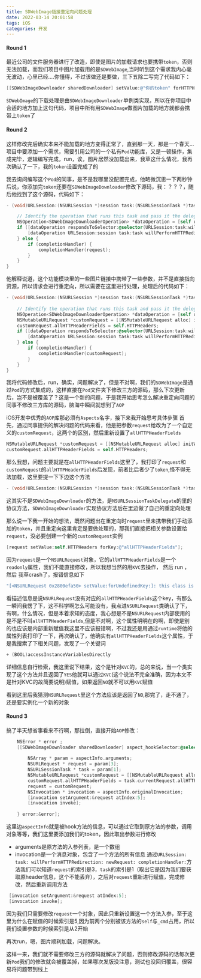 ```yaml
---
title: SDWebImage链接重定向问题处理
date: 2022-03-14 20:01:58
tags: iOS
categories: 开发
---
```



#### Round 1

最近公司的文件服务器进行了改造，即使是图片的加载请求也要携带`token`，否则无法加载，而我们项目中图片加载用的是`SDWebImage`,当时听到这个需求我内心毫无波动，心里已经....你懂得，不过该做还是要做，三下五除二写完了代码如下：
```objectivec
[[SDWebImageDownloader sharedDownloader] setValue:@"你的token" forHTTPHeaderField:@"Authorization"];
```
`SDWebImage`的下载处理是由`SDWebImageDownloader`单例类实现，所以在你项目中合适的地方加上这句代码，项目中所有用`SDWebImage`做图片加载的地方就都会携带上`token`了

#### Round 2
这样修改完后确实本来不能加载的地方变得正常了，直到那一天，那是一个春天...
项目中要添加一个需求，需要引用公司的一个私有`Pod`功能库，又是一顿操作，集成完毕，逻辑编写完成，run，诶，图片居然没加载出来，我草这什么情况，我再次确认了一下，我的`token`设置完成了的

我去询问编写这个`Pod`的同事，是不是我哪里没配置完成，他略微沉思一下两秒钟后说，你添加完`token`还要在`SDWebImageDownloader`修改下源码，我：？？？，随后他找到了这个源码，代码如下：
```objectivec
- (void)URLSession:(NSURLSession *)session task:(NSURLSessionTask *)task willPerformHTTPRedirection:(NSHTTPURLResponse *)response newRequest:(NSURLRequest *)request completionHandler:(void (^)(NSURLRequest * _Nullable))completionHandler {

    // Identify the operation that runs this task and pass it the delegate method
    NSOperation<SDWebImageDownloaderOperation> *dataOperation = [self operationWithTask:task];
    if ([dataOperation respondsToSelector:@selector(URLSession:task:willPerformHTTPRedirection:newRequest:completionHandler:)]) {
        [dataOperation URLSession:session task:task willPerformHTTPRedirection:response newRequest:request completionHandler:completionHandler];
    } else {
        if (completionHandler) {
            completionHandler(request);
        }
    }
}
```

他解释说道，这个功能模块里的一些图片链接中携带了一些参数，并不是直接指向资源，所以请求会进行重定向，所以需要在这里进行处理，处理后的代码如下：
```objectivec
- (void)URLSession:(NSURLSession *)session task:(NSURLSessionTask *)task willPerformHTTPRedirection:(NSHTTPURLResponse *)response newRequest:(NSURLRequest *)request completionHandler:(void (^)(NSURLRequest * _Nullable))completionHandler {
    
    // Identify the operation that runs this task and pass it the delegate method
    NSOperation<SDWebImageDownloaderOperation> *dataOperation = [self operationWithTask:task];
    NSMutableURLRequest *customRequest = [[NSMutableURLRequest alloc] initWithURL:request.URL];
    customRequest.allHTTPHeaderFields = self.HTTPHeaders;
    if ([dataOperation respondsToSelector:@selector(URLSession:task:willPerformHTTPRedirection:newRequest:completionHandler:)]) {
        [dataOperation URLSession:session task:task willPerformHTTPRedirection:response newRequest:customRequest completionHandler:completionHandler];
    } else {
        if (completionHandler) {
            completionHandler(customRequest);
        }
    }
}
```

我将代码修改后，run，确实，问题解决了，但是不对啊，我们的`SDWebImage`是通过`Pod`的方式集成的，这样直接在`Pod`文件夹下修改三方的源码，那么下次更新后，岂不是被覆盖了？这是一个新的问题，于是我开始思考怎么解决重定向问题的同事不修改三方库的源码，脑海中瞬间就想到了`AOP`

iOS开发中优秀的`AOP`库那必须有`Aspects`名字，接下来我开始思考具体步骤
首先，通过同事提供的解决问题的代码来看，他是把参数`request`给改为了一个自定义的`customRequest`，这两个的区别，然后重新设置了`allHTTPHeaderFields`

```objectivec
NSMutableURLRequest *customRequest = [[NSMutableURLRequest alloc] initWithURL:request.URL];
customRequest.allHTTPHeaderFields = self.HTTPHeaders;
```
那么我想，问题主要就是在`allHTTPHeaderFields`这里了，我打印了`request`和`customRequest`的`allHTTPHeaderFields`后发现，前者比后者少了`token`,怪不得无法加载，这里要提一下下边这个方法

```objectivec
- (void)URLSession:(NSURLSession *)session task:(NSURLSessionTask *)task willPerformHTTPRedirection:(NSHTTPURLResponse *)response newRequest:(NSURLRequest *)request completionHandler:(void (^)(NSURLRequest * _Nullable))completionHandler 
```
这其实不是`SDWebImageDownloader`的方法，是`NSURLSessionTaskDelegate`的里的协议方法，`SDWebImageDownloader`实现协议方法后在里边做了自己的重定向处理

那么说一下我一开始的想法，既然问题出在重定向时`request`里未携带我们手动添加的`token`，并且重定向这里肯定是要做处理的，那我们直接把相关参数设置给`request`，没必要创建一个新的`customRequest`实例

```objectivec
[request setValue:self.HTTPHeaders forKey:@"allHTTPHeaderFields"];
```
因为`request`是一个`NSURLRequest`对象，它的`allHTTPHeaderFields`是一个`readonly`属性，我们不能直接修改，所以我想当然的用`KVC`去操作，
然后 run ，然后 我草crash了，报错信息如下

```objectivec
"[<NSURLRequest 0x2800efa50> setValue:forUndefinedKey:]: this class is not key value coding-compliant for the key allHTTPHeaderFields."
```
看描述信息是说`NSURLRequest`没有对应的`allHTTPHeaderFields`这个key，有那么一瞬间我愣了下，这不科学啊怎么可能没有，我点进`NSURLRequest`类确认了下，有啊，什么情况，但是本着求知的态度，我心想是不是`NSURLRequest`内部使用的是不是不叫`allHTTPHeaderFields`,但是不对啊，这个属性明明在的啊，即使是别的也应该是内部重新赋值我这里不应该报错啊，不过我还是用通过`runtime`将他的属性列表打印了一下，再次确认了，他确实有`allHTTPHeaderFields`这个属性，于是我搜索了下相关问题，发现了一个关键词
```objectivec
+ (BOOL)accessInstanceVariablesDirectly
```
详细信息自行检索，我这里说下结果，这个是针对`KVC`的，总的来说，当一个类实现了这个方法并且返回了`YES`他就可以通过`KVC`(这个说法不完全准确，因为本文不是针对KVC的故简要说明)赋值，如果返回`NO`就不可以用`KVC`赋值

看到这里后我猜测`NSURLRequest`里这个方法应该是返回了`NO`,那完了，走不通了，还是要实例化一个新的对象



#### Round 3
搞了半天想省事看来不行啊，那拉倒，直接开始`AOP`修改：
```objectivec
    NSError * error ;
    [[SDWebImageDownloader sharedDownloader] aspect_hookSelector:@selector(URLSession: task: willPerformHTTPRedirection: newRequest: completionHandler:) withOptions:AspectPositionInstead usingBlock:^(id<AspectInfo> aspectInfo, NSString *num){
        
        NSArray * param = aspectInfo.arguments;
        NSURLRequest * request = param[3];
        NSURLSessionTask * task = param[1];
        NSMutableURLRequest *customRequest = [[NSMutableURLRequest alloc] initWithURL:request.URL];
        customRequest.allHTTPHeaderFields = task.currentRequest.allHTTPHeaderFields;
        request = customRequest;
        NSInvocation * invocation = aspectInfo.originalInvocation;
        [invocation setArgument:&request atIndex:5];
        [invocation invoke];
        
    } error:&error];
```
这里边`aspectInfo`就是被hook方法的信息，可以通过它取到原方法的参数，调用对象等等，我们这里要添加我们的token，因此取出参数进行修改
* arguments是原方法的入参列表，是一个数组
* invocation是一个消息对象，包含了一个方法的所有信息
通过`URLSession: task: willPerformHTTPRedirection: newRequest: completionHandler:`方法我们可以知道`request`的索引是3，`task`的索引是1（取出它是因为我们要获取原header信息，这个不能丢弃），之后对`request`重新进行赋值，完成修改，然后重新调用方法
```objectivec
 [invocation setArgument:&request atIndex:5];
 [invocation invoke];
```
因为我们只需要修改`request`一个对象，因此只重新设置这一个方法入参，至于这里为什么在赋值的时候索引是5,因为前两个分别被该方法的`self`与`_cmd`占用，所以我们设置参数的时候索引是从2开始

再次run，嗯，图片顺利加载，问题解决。

这样一来，我们就不需要修改三方的源码就解决了问题，否则修改源码的话每次更新`Pod`我们的修改就会被覆盖掉，如果哪次发版没注意，测试也没回归覆盖，很容易将问题带到线上

